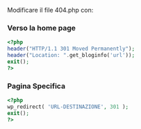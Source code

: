 Modificare il file 404.php con:


### Verso la home page

```php
<?php
header("HTTP/1.1 301 Moved Permanently");
header("Location: ".get_bloginfo('url'));
exit();
?>
```


### Pagina Specifica

```php
<?php
wp_redirect( 'URL-DESTINAZIONE', 301 );
exit();
?>
```
